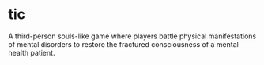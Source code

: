 # tic
A third-person souls-like game where players battle physical manifestations of mental disorders to restore the fractured consciousness of a mental health patient.
